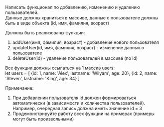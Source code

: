 Написать функционал по добавлению, изменению и удалению пользователей.  
Данные должны храниться в массиве, данные о пользователе должны быть в виде объекта (id, имя, фамилия, возраст)  
  
Должны быть реализованы функции:  
1. addUser(имя, фамилия, возраст) - добавление нового пользователя  
2. updateUser(id, имя, фамилия, возраст) - изменение данных о пользователе  
3. deleteUser(id) - удаление пользователей в массиве (по id)  
  
Все функции должны ссылаться на 1 массив users:  
let users = [
    {id: 1, name: 'Alex', lastname: 'Wilyam', age: 20},
    {id: 2, name: 'Steven', lastname: 'King', age: 34} 
]  
  
Примечание:  
1. При добавлении пользователя id должен формироваться автоматически (в зависимости и количества пользователей). Например, очередная запись должна иметь значение id = 3  
2. Продемонстрируйте работу всех функции на примерах (примеры могут быть произвольными)
